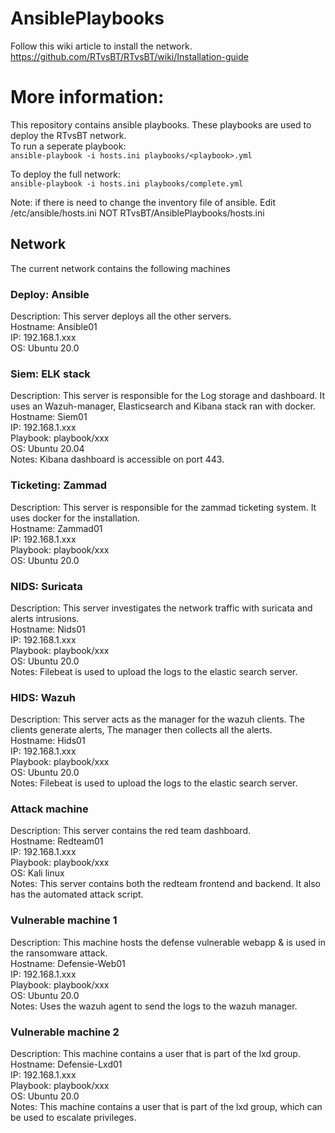 # AnsiblePlaybooks
Follow this wiki article to install the network.
https://github.com/RTvsBT/RTvsBT/wiki/Installation-guide

# More information:
This repository contains ansible playbooks. These playbooks are used to deploy the RTvsBT network.  
To run a seperate playbook:  
`ansible-playbook -i hosts.ini playbooks/<playbook>.yml`  

To deploy the full network:  
`ansible-playbook -i hosts.ini playbooks/complete.yml`  

Note: if there is need to change the inventory file of ansible.
Edit /etc/ansible/hosts.ini NOT RTvsBT/AnsiblePlaybooks/hosts.ini

## Network
The current network contains the following machines

### Deploy: Ansible
Description:  This server deploys all the other servers.  
Hostname:     Ansible01  
IP:           192.168.1.xxx  
OS:           Ubuntu 20.0  

### Siem: ELK stack
Description:  This server is responsible for the Log storage and dashboard. It uses an Wazuh-manager, Elasticsearch and Kibana stack ran with docker.  
Hostname:     Siem01  
IP:           192.168.1.xxx  
Playbook:     playbook/xxx  
OS:           Ubuntu 20.04  
Notes:        Kibana dashboard is accessible on port 443.

### Ticketing: Zammad
Description:  This server is responsible for the zammad ticketing system. It uses docker for the installation.  
Hostname:     Zammad01  
IP:           192.168.1.xxx  
Playbook:     playbook/xxx  
OS:           Ubuntu 20.0  

### NIDS: Suricata
Description:  This server investigates the network traffic with suricata and alerts intrusions.  
Hostname:     Nids01  
IP:           192.168.1.xxx  
Playbook:     playbook/xxx  
OS:           Ubuntu 20.0  
Notes:        Filebeat is used to upload the logs to the elastic search server.  

### HIDS: Wazuh
Description:  This server acts as the manager for the wazuh clients. The clients generate alerts, The manager then collects all the alerts.  
Hostname:     Hids01  
IP:           192.168.1.xxx  
Playbook:     playbook/xxx  
OS:           Ubuntu 20.0  
Notes:        Filebeat is used to upload the logs to the elastic search server.  

### Attack machine
Description:  This server contains the red team dashboard.  
Hostname:     Redteam01  
IP:           192.168.1.xxx  
Playbook:     playbook/xxx  
OS:           Kali linux  
Notes:        This server contains both the redteam frontend and backend. It also has the automated attack script.  

### Vulnerable machine 1
Description:  This machine hosts the defense vulnerable webapp & is used in the ransomware attack.  
Hostname:     Defensie-Web01  
IP:           192.168.1.xxx  
Playbook:     playbook/xxx  
OS:           Ubuntu 20.0  
Notes:        Uses the wazuh agent to send the logs to the wazuh manager.  

### Vulnerable machine 2
Description:  This machine contains a user that is part of the lxd group.
Hostname:     Defensie-Lxd01  
IP:           192.168.1.xxx  
Playbook:     playbook/xxx  
OS:           Ubuntu 20.0  
Notes:        This machine contains a user that is part of the lxd group, which can be used to escalate privileges.  
